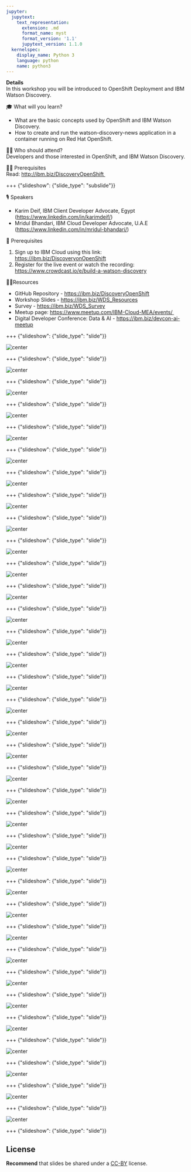 ```yaml
---
jupyter:
  jupytext:
    text_representation:
      extension: .md
      format_name: myst
      format_version: '1.1'
      jupytext_version: 1.1.0
  kernelspec:
    display_name: Python 3
    language: python
    name: python3
---
```

<!-- 
+++ {"slideshow": {"slide_type": "slide"}}

# Tutorial slides

- Slides are optional (e.g., you may not use them if your presentation is via live coding).
- If the pre-recorded presentations will use slides, we request that you deposit the slides in this folder.

+++ {"slideshow": {"slide_type": "slide"}}

## Use text-based source

- We ask that you use text-based formats for your slides, e.g., markdown 
- This markdown file is an example source for slides using `nbconvert` and Reveal. See the GitHub action '.github/workflows/slides.yml' in this repo so see how this markdown file is converted to a HTML slide show and published on GitHub Pages - https://fawazsiddiqi.github.io/slides_to_pages

+++ {"slideshow": {"slide_type": "subslide"}}

## An example sub-slide

- Another option: you can write your slide content using markdown and use an app for slide design, like [Deckset](https://www.deckset.com) or similar.

+++ {"slideshow": {"slide_type": "slide"}}

## Naming convention and file list

- Use a **naming convention** where each file name starts with a number, reflecting the order of use in the presentation of the tutorial.
- List your slide files in a markdown, with a brief description.


+++ {"slideshow": {"slide_type": "slide"}} 
-->


**Details** <br />
In this workshop you will be introduced to OpenShift Deployment and IBM Watson Discovery.

🎓 What will you learn? <br />
- What are the basic concepts used by OpenShift and IBM Watson Discovery.
- How to create and run the watson-discovery-news application in a container running on Red Hat OpenShift.

👩‍💻 Who should attend? <br />
Developers and those interested in OpenShift, and IBM Watson Discovery.

👩‍🏫 Prerequisites <br />
Read: http://ibm.biz/DiscoveryOpenShift 

+++ {"slideshow": {"slide_type": "subslide"}}

🎙️ Speakers
- Karim Deif, IBM Client Developer Advocate, Egypt
(https://www.linkedin.com/in/karimdeif/)
- Mridul Bhandari, IBM Cloud Developer Advocate, U.A.E
(https://www.linkedin.com/in/mridul-bhandari/)

🎈 Prerequisites <br />
1) Sign up to IBM Cloud using this link: https://ibm.biz/DiscoveryonOpenShift <br />
2) Register for the live event or watch the recording: https://www.crowdcast.io/e/build-a-watson-discovery

👩‍💻Resources 
- GitHub Repository - https://ibm.biz/DiscoveryOpenShift
- Workshop Slides - https://ibm.biz/WDS_Resources
- Survey - https://ibm.biz/WDS_Survey
- Meetup page: https://www.meetup.com/IBM-Cloud-MEA/events/ 
- Digital Developer Conference: Data & AI - https://ibm.biz/devcon-ai-meetup

+++ {"slideshow": {"slide_type": "slide"}}

![center](https://github.com/mridulrb/watson-discovery-news/blob/master/images/slide_images/Slide1.jpeg?raw=true)

+++ {"slideshow": {"slide_type": "slide"}}

![center](https://github.com/mridulrb/watson-discovery-news/blob/master/images/slide_images/Slide2.jpeg?raw=true)

+++ {"slideshow": {"slide_type": "slide"}}

![center](https://github.com/mridulrb/watson-discovery-news/blob/master/images/slide_images/Slide3.jpeg?raw=true)

+++ {"slideshow": {"slide_type": "slide"}}

![center](https://github.com/mridulrb/watson-discovery-news/blob/master/images/slide_images/Slide4.jpeg?raw=true)

+++ {"slideshow": {"slide_type": "slide"}}

![center](https://github.com/mridulrb/watson-discovery-news/blob/master/images/slide_images/Slide5.jpeg?raw=true)

+++ {"slideshow": {"slide_type": "slide"}}

![center](https://github.com/mridulrb/watson-discovery-news/blob/master/images/slide_images/Slide6.jpeg?raw=true)

+++ {"slideshow": {"slide_type": "slide"}}

![center](https://github.com/mridulrb/watson-discovery-news/blob/master/images/slide_images/Slide7.jpeg?raw=true)

+++ {"slideshow": {"slide_type": "slide"}}

![center](https://github.com/mridulrb/watson-discovery-news/blob/master/images/slide_images/Slide8.jpeg?raw=true)

+++ {"slideshow": {"slide_type": "slide"}}

![center](https://github.com/mridulrb/watson-discovery-news/blob/master/images/slide_images/Slide9.jpeg?raw=true)

+++ {"slideshow": {"slide_type": "slide"}}

![center](https://github.com/mridulrb/watson-discovery-news/blob/master/images/slide_images/Slide10.jpeg?raw=true)

+++ {"slideshow": {"slide_type": "slide"}}

![center](https://github.com/mridulrb/watson-discovery-news/blob/master/images/slide_images/Slide11.jpeg?raw=true)

+++ {"slideshow": {"slide_type": "slide"}}

![center](https://github.com/mridulrb/watson-discovery-news/blob/master/images/slide_images/Slide12.jpeg?raw=true)

+++ {"slideshow": {"slide_type": "slide"}}

![center](https://github.com/mridulrb/watson-discovery-news/blob/master/images/slide_images/Slide13.jpeg?raw=true)

+++ {"slideshow": {"slide_type": "slide"}}

![center](https://github.com/mridulrb/watson-discovery-news/blob/master/images/slide_images/Slide14.jpeg?raw=true)

+++ {"slideshow": {"slide_type": "slide"}}

![center](https://github.com/mridulrb/watson-discovery-news/blob/master/images/slide_images/Slide15.jpeg?raw=true)

+++ {"slideshow": {"slide_type": "slide"}}

![center](https://github.com/mridulrb/watson-discovery-news/blob/master/images/slide_images/Slide16.jpeg?raw=true)

+++ {"slideshow": {"slide_type": "slide"}}

![center](https://github.com/mridulrb/watson-discovery-news/blob/master/images/slide_images/Slide17.jpeg?raw=true)

+++ {"slideshow": {"slide_type": "slide"}}

![center](https://github.com/mridulrb/watson-discovery-news/blob/master/images/slide_images/Slide18.jpeg?raw=true)

+++ {"slideshow": {"slide_type": "slide"}}

![center](https://github.com/mridulrb/watson-discovery-news/blob/master/images/slide_images/Slide19.jpeg?raw=true)

+++ {"slideshow": {"slide_type": "slide"}}

![center](https://github.com/mridulrb/watson-discovery-news/blob/master/images/slide_images/Slide20.jpeg?raw=true)

+++ {"slideshow": {"slide_type": "slide"}}

![center](https://github.com/mridulrb/watson-discovery-news/blob/master/images/slide_images/Slide21.jpeg?raw=true)

+++ {"slideshow": {"slide_type": "slide"}}

![center](https://github.com/mridulrb/watson-discovery-news/blob/master/images/slide_images/Slide22.jpeg?raw=true)

+++ {"slideshow": {"slide_type": "slide"}}

![center](https://github.com/mridulrb/watson-discovery-news/blob/master/images/slide_images/Slide23.jpeg?raw=true)

+++ {"slideshow": {"slide_type": "slide"}}

![center](https://github.com/mridulrb/watson-discovery-news/blob/master/images/slide_images/Slide24.jpeg?raw=true)

+++ {"slideshow": {"slide_type": "slide"}}

![center](https://github.com/mridulrb/watson-discovery-news/blob/master/images/slide_images/Slide25.jpeg?raw=true)

+++ {"slideshow": {"slide_type": "slide"}}

![center](https://github.com/mridulrb/watson-discovery-news/blob/master/images/slide_images/Slide26.jpeg?raw=true)

+++ {"slideshow": {"slide_type": "slide"}}

![center](https://github.com/mridulrb/watson-discovery-news/blob/master/images/slide_images/Slide27.jpeg?raw=true)

+++ {"slideshow": {"slide_type": "slide"}}

![center](https://github.com/mridulrb/watson-discovery-news/blob/master/images/slide_images/Slide28.jpeg?raw=true)

+++ {"slideshow": {"slide_type": "slide"}}

![center](https://github.com/mridulrb/watson-discovery-news/blob/master/images/slide_images/Slide29.jpeg?raw=true)

+++ {"slideshow": {"slide_type": "slide"}}

![center](https://github.com/mridulrb/watson-discovery-news/blob/master/images/slide_images/Slide30.jpeg?raw=true)

+++ {"slideshow": {"slide_type": "slide"}}

![center](https://github.com/mridulrb/watson-discovery-news/blob/master/images/slide_images/Slide31.jpeg?raw=true)

+++ {"slideshow": {"slide_type": "slide"}}

![center](https://github.com/mridulrb/watson-discovery-news/blob/master/images/slide_images/Slide32.jpeg?raw=true)

+++ {"slideshow": {"slide_type": "slide"}}

![center](https://github.com/mridulrb/watson-discovery-news/blob/master/images/slide_images/Slide33.jpeg?raw=true)

+++ {"slideshow": {"slide_type": "slide"}}

![center](https://github.com/mridulrb/watson-discovery-news/blob/master/images/slide_images/Slide34.jpeg?raw=true)

+++ {"slideshow": {"slide_type": "slide"}}

![center](https://github.com/mridulrb/watson-discovery-news/blob/master/images/slide_images/Slide35.jpeg?raw=true)

+++ {"slideshow": {"slide_type": "slide"}}

## License

**Recommend** that slides be shared under a [CC-BY](https://creativecommons.org/licenses/by/4.0/) license.
